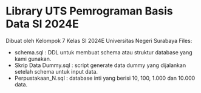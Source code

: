 # Library UTS Pemrograman Basis Data SI 2024E
Dibuat oleh Kelompok 7 Kelas SI 2024E Universitas Negeri Surabaya
Files:
- schema.sql  : DDL untuk membuat schema atau struktur database yang kami gunakan.
- Skrip Data Dummy.sql : script generate data dummy yang dijalankan setelah schema untuk input data.
- Perpustakaan_N.sql : database inti yang berisi 10, 100, 1.000 dan 10.000 data.
